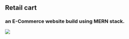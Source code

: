 ## Retail cart

### an E-Commerce website build using MERN stack.
![](https://media.giphy.com/media/eNAsjO55tPbgaor7ma/giphy.gif)
